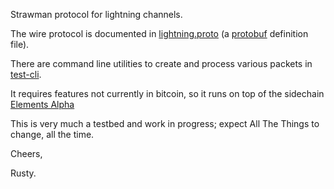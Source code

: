 Strawman protocol for lightning channels.

The wire protocol is documented in [lightning.proto](lightning.proto)
(a [protobuf](https://developers.google.com/protocol-buffers/)
definition file).

There are command line utilities to create and process various packets
in [test-cli](test-cli/HOWTO-USE.md).

It requires features not currently in bitcoin, so it runs on top of
the sidechain [Elements Alpha](https://github.com/ElementsProject/elements)

This is very much a testbed and work in progress; expect All The
Things to change, all the time.

Cheers,

Rusty.
